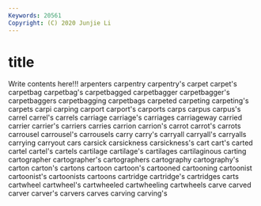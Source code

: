 ```yaml
---
Keywords: 20561
Copyright: (C) 2020 Junjie Li
---
```


# title

Write contents here!!!
arpenters 
carpentry 
carpentry's 
carpet 
carpet's 
carpetbag 
carpetbag's 
carpetbagged
carpetbagger 
carpetbagger's 
carpetbaggers 
carpetbagging 
carpetbags 
carpeted 
carpeting 
carpeting's 
carpets 
carpi
carping 
carport 
carport's 
carports 
carps 
carpus 
carpus's 
carrel 
carrel's 
carrels
carriage 
carriage's 
carriages 
carriageway 
carried 
carrier 
carrier's 
carriers 
carries 
carrion
carrion's 
carrot 
carrot's 
carrots 
carrousel 
carrousel's 
carrousels 
carry 
carry's 
carryall
carryall's 
carryalls 
carrying 
carryout 
cars 
carsick 
carsickness 
carsickness's 
cart 
cart's
carted 
cartel 
cartel's 
cartels 
cartilage 
cartilage's 
cartilages 
cartilaginous 
carting 
cartographer
cartographer's 
cartographers 
cartography 
cartography's 
carton 
carton's 
cartons 
cartoon 
cartoon's 
cartooned
cartooning 
cartoonist 
cartoonist's 
cartoonists 
cartoons 
cartridge 
cartridge's 
cartridges 
carts 
cartwheel
cartwheel's 
cartwheeled 
cartwheeling 
cartwheels 
carve 
carved 
carver 
carver's 
carvers 
carves
carving 
carving's 

